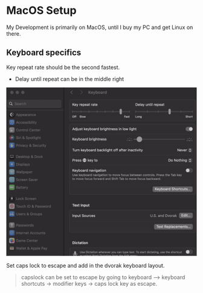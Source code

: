 # MacOS Setup

My Development is primarily on MacOS, until I buy my PC and get Linux on there.

## Keyboard specifics

Key repeat rate should be the second fastest.
- Delay until repeat can be in the middle right

![keyboard settings](../../assets/keyboard.png)

Set caps lock to escape and add in the dvorak keyboard layout. 
> capslock can be set to escape by going to keyboard --> keyboard shortcuts ->
> modifier keys -> caps lock key as escape. 
